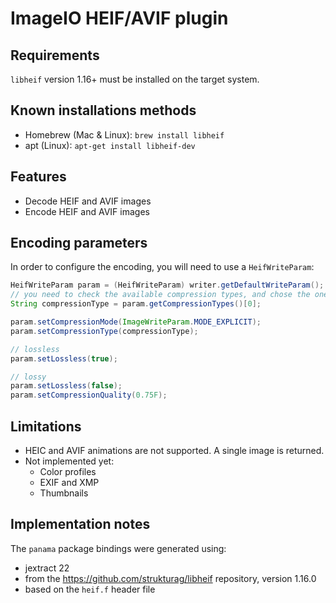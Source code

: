 # ImageIO HEIF/AVIF plugin

## Requirements

`libheif` version 1.16+ must be installed on the target system.

## Known installations methods

- Homebrew (Mac & Linux): `brew install libheif`
- apt (Linux): `apt-get install libheif-dev`

## Features

- Decode HEIF and AVIF images
- Encode HEIF and AVIF images

## Encoding parameters

In order to configure the encoding, you will need to use a `HeifWriteParam`:

```java
HeifWriteParam param = (HeifWriteParam) writer.getDefaultWriteParam();
// you need to check the available compression types, and chose the one you want
String compressionType = param.getCompressionTypes()[0];

param.setCompressionMode(ImageWriteParam.MODE_EXPLICIT);
param.setCompressionType(compressionType);

// lossless
param.setLossless(true);

// lossy
param.setLossless(false);
param.setCompressionQuality(0.75F);
```

## Limitations

- HEIC and AVIF animations are not supported. A single image is returned.
- Not implemented yet:
  - Color profiles
  - EXIF and XMP
  - Thumbnails

## Implementation notes

The `panama` package bindings were generated using:
- jextract 22
- from the https://github.com/strukturag/libheif repository, version 1.16.0
- based on the `heif.f` header file